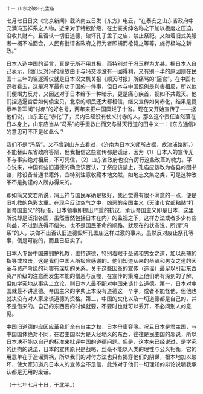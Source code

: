     十一 山东之破坏孔孟庙 

   七月七日日文《北京新闻》载济南五日发《东方》电云，“在泰安之山东省政府中充满冯玉祥系之人物，近来对于特权阶级，在土豪劣绅名称之下加以极度之压迫，没收其财产。且否认一切旧道德，破坏孔子孟子之庙，禁止祭祀。又如着旧式美服者一概不准面会，人民有批评省政府之行为者即捕而枪毙之等等，施行极端之新政。”

   日本人造中国的谣言，真是无所不用其极，而特别对于冯玉祥为尤甚。据日本人自己表示，他们反对冯的缘故由于与冯交涉没有一回得利，又有别一半的原因则在民国十三年的驱逐溥仪就是日本汉文机关报《顺天时报》所痛骂的“逼宫”。在中国有识者看去，这是冯军最有功于国的一件事，但日本与中国照例是利害相反，所以他们便竭力反对，又因这对于日本给予一种暗示，更是痛心疾首，视如不共戴天。他们捏造逼宫后如何偷宝贝，北京的顺民还大都相信，继又宣传如何赤化，结果是提示奉鲁军阀“讨赤”的好名号，两年来把中国糜烂了十省。现在又开始宣传了——据他们说，山东正在“赤化”了，关内已经没有仗义讨赤的人，那么这个责任当然落在日本身上，山东应当从“冯系”的手里救出而交与替天行道的田中义一：《东方通信》的意思可不正是如此么？

   我们不是“冯系”，又不曾到山东去看过，（济南为日本义师所占据，故津浦路断，）不能替山东省政府答辩，但我相信这些宣传都是谎话，因为（1）日本人的宣传无不与事实绝对相反，不可凭信，（2）山东省政府也没有厉行这些改革的魄力。平心说来，中国有些旧道德的确应该否认，丁祭应该禁止，孔庙应该改为各县的图书馆，除设备普通书籍外，宜特别注意收藏本地文献，如地志文集之类，可是这种改革不是拘谨的人所办得来的。

   即如简又文君所说，冯玉祥与国民军确是极好，我还觉得有很不满意的一点，便是旧礼教的色彩太重。在现今反动空气之中，凶恶的帝国主义（天津市党部粘贴“打倒帝国主义”的标语，日本领事即提出严重的抗议，承认帝国主义即是日本，这里所说却是泛指各国，虽然当然包括日本在内）的监视之下，这样办法或者多少有些利益，不过到底得不偿失，也不是国民革命的顺路。就现在的状态说，所谓“冯系”的人，决做不出否认旧道德毁坏孔孟庙这样过激的事来，虽然反对废止祭孔等事，倒是可能的，而且已证实了。

   日本人专替中国来拥护礼教，维持道德，特别着眼于圣贤和男女之道，加以恶辣的指导或攻击，这是我们中国人所极应感谢的。他们知道从来的圣贤和男女之道的因革与资产阶级的利害有深切的关系，关于这些因革的宣传（造谣）最足以引起东西资产阶级的注意而发生本能的憎恶与反噬，在宣传的策略上他们确有深刻的了解，但如学究地从事实上立论，则日本人最不配对中国来谈什么道德。第一，日本对中国就最不讲道德。帝国主义的字典上本没有道德这一个字，或者不能怪他，但他也就决没有对人家来谈道德的资格。第二，中国的文化以及一切道德都是自己的，并不是借来的。自己的东西要的时候就要，不要时也就可以丢开，不必问别人的意见。

   中国旧道德的应因应革我们全有自主之权，日本毋庸容喙。况且日本是君主国，与中国国体绝对不同，在君主国以为是天经地义的东西，往往是民主国的邪说，所以日本决不能以自己的标准来批评中国的道德问题。但是，这本来已经说过，是学究的迂拘的说法，日本的宣传原只是战略，丝毫不能以人类的理性与公义相衡，它的用意单在于造谣贾祸，所以我们的对付方法也只有揭穿他们的阴谋，根本地加以破坏，使大家知道凡日本人的宣传全不足信，此外对于他们一切理知的辩论说明我承认都是无用的废话。

   （十七年七月十日，于北平。）

